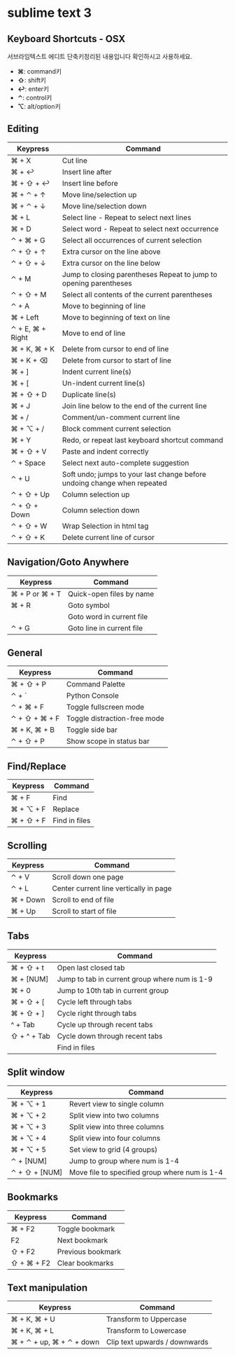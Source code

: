 # sublime text 3

## Keyboard Shortcuts - OSX

서브라임텍스트 에디트 단축키정리된 내용입니다 확인하시고 사용하세요.

- **⌘**: command키
- **⇧**: shift키
- **↩**: enter키
- **⌃**: control키
- **⌥**: alt/option키



## Editing

| Keypress         | Command                                  |
| ---------------- | ---------------------------------------- |
| ⌘ + X            | Cut line                                 |
| ⌘ + ↩            | Insert line after                        |
| ⌘ + ⇧ + ↩        | Insert line before                       |
| ⌘ + ⌃ + ↑        | Move line/selection up                   |
| ⌘ + ⌃ + ↓        | Move line/selection down                 |
| ⌘ + L            | Select line - Repeat to select next lines |
| ⌘ + D            | Select word - Repeat to select next occurrence |
| ⌃ + ⌘ + G        | Select all occurrences of current selection |
| ⌃ + ⇧ + ↑        | Extra cursor on the line above           |
| ⌃ + ⇧ + ↓        | Extra cursor on the line below           |
| ⌃ + M            | Jump to closing parentheses Repeat to jump to opening parentheses |
| ⌃ + ⇧ + M        | Select all contents of the current parentheses |
| ⌃ + A            | Move to beginning of line                |
| ⌘ + Left         | Move to beginning of text on line        |
| ⌃ + E, ⌘ + Right | Move to end of line                      |
| ⌘ + K, ⌘ + K     | Delete from cursor to end of line        |
| ⌘ + K + ⌫        | Delete from cursor to start of line      |
| ⌘ + ]            | Indent current line(s)                   |
| ⌘ + [            | Un-indent current line(s)                |
| ⌘ + ⇧ + D        | Duplicate line(s)                        |
| ⌘ + J            | Join line below to the end of the current line |
| ⌘ + /            | Comment/un-comment current line          |
| ⌘ + ⌥ + /        | Block comment current selection          |
| ⌘ + Y            | Redo, or repeat last keyboard shortcut command |
| ⌘ + ⇧ + V        | Paste and indent correctly               |
| ⌃ + Space        | Select next auto-complete suggestion     |
| ⌃ + U            | Soft undo; jumps to your last change before undoing change when repeated |
| ⌃ + ⇧ + Up       | Column selection up                      |
| ⌃ + ⇧ + Down     | Column selection down                    |
| ⌃ + ⇧ + W        | Wrap Selection in html tag               |
| ⌃ + ⇧ + K        | Delete current line of cursor            |

## Navigation/Goto Anywhere

| Keypress       | Command                   |
| -------------- | ------------------------- |
| ⌘ + P or ⌘ + T | Quick-open files by name  |
| ⌘ + R          | Goto symbol               |
|                | Goto word in current file |
| ⌃ + G          | Goto line in current file |

## General

| Keypress      | Command                      |
| ------------- | ---------------------------- |
| ⌘ + ⇧ + P     | Command Palette              |
| ⌃ + `         | Python Console               |
| ⌃ + ⌘ + F     | Toggle fullscreen mode       |
| ⌃ + ⇧ + ⌘ + F | Toggle distraction-free mode |
| ⌘ + K, ⌘ + B  | Toggle side bar              |
| ⌃ + ⇧ + P     | Show scope in status bar     |

## Find/Replace

| Keypress  | Command       |
| --------- | ------------- |
| ⌘ + F     | Find          |
| ⌘ + ⌥ + F | Replace       |
| ⌘ + ⇧ + F | Find in files |

## Scrolling

| Keypress | Command                                |
| -------- | -------------------------------------- |
| ⌃ + V    | Scroll down one page                   |
| ⌃ + L    | Center current line vertically in page |
| ⌘ + Down | Scroll to end of file                  |
| ⌘ + Up   | Scroll to start of file                |

## Tabs

| Keypress    | Command                                  |
| ----------- | ---------------------------------------- |
| ⌘ + ⇧ + t   | Open last closed tab                     |
| ⌘ + [NUM]   | Jump to tab in current group where num is 1-9 |
| ⌘ + 0       | Jump to 10th tab in current group        |
| ⌘ + ⇧ + [   | Cycle left through tabs                  |
| ⌘ + ⇧ + ]   | Cycle right through tabs                 |
| ^ + Tab     | Cycle up through recent tabs             |
| ⇧ + ^ + Tab | Cycle down through recent tabs           |
|             | Find in files                            |

## Split window

| Keypress      | Command                                  |
| ------------- | ---------------------------------------- |
| ⌘ + ⌥ + 1     | Revert view to single column             |
| ⌘ + ⌥ + 2     | Split view into two columns              |
| ⌘ + ⌥ + 3     | Split view into three columns            |
| ⌘ + ⌥ + 4     | Split view into four columns             |
| ⌘ + ⌥ + 5     | Set view to grid (4 groups)              |
| ⌃ + [NUM]     | Jump to group where num is 1-4           |
| ⌃ + ⇧ + [NUM] | Move file to specified group where num is 1-4 |

## Bookmarks

| Keypress   | Command           |
| ---------- | ----------------- |
| ⌘ + F2     | Toggle bookmark   |
| F2         | Next bookmark     |
| ⇧ + F2     | Previous bookmark |
| ⇧ + ⌘ + F2 | Clear bookmarks   |

## Text manipulation

| Keypress                 | Command                       |
| ------------------------ | ----------------------------- |
| ⌘ + K, ⌘ + U             | Transform to Uppercase        |
| ⌘ + K, ⌘ + L             | Transform to Lowercase        |
| ⌘ + ⌃ + up, ⌘ + ⌃ + down | Clip text upwards / downwards |